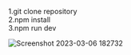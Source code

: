 1.git clone repository<br/>
2.npm install<br/>
3.npm run dev


![Screenshot 2023-03-06 182732](https://user-images.githubusercontent.com/92534297/223185668-c5e4a2cd-19f4-4ae1-94f5-8c67df29a9e2.png)
